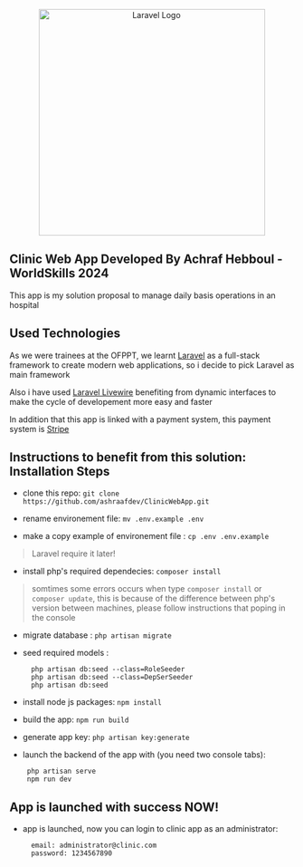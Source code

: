 <p align="center"><img src="https://www.pngmart.com/files/21/Hospital-Vector-PNG-Transparent.png" width="400" alt="Laravel Logo"></p>

## Clinic Web App Developed By Achraf Hebboul - WorldSkills 2024

This app is my solution proposal to manage daily basis operations in an hospital

## Used Technologies

As we were trainees at the OFPPT, we learnt <a href="https://laravel.com/">Laravel</a> as a full-stack framework to create modern web applications, so i decide to pick Laravel as main framework

Also i have used <a href="https://laravel-livewire.com/">Laravel Livewire</a> benefiting from dynamic interfaces to make the cycle of developement more easy and faster

In addition that this app is linked with a payment system, this payment system is <a href="https://stripe.com/">Stripe</a>

## Instructions to benefit from this solution: Installation Steps

- clone this repo: `git clone https://github.com/ashraafdev/ClinicWebApp.git`

- rename environement file: `mv .env.example .env`

- make a copy example of environement file : `cp .env .env.example`
> Laravel require it later!

- install php's required dependecies: `composer install`
> somtimes some errors occurs when type `composer install` or `composer update`, this is because of the difference between php's version between machines, please follow instructions that poping in the console

- migrate database : `php artisan migrate`

- seed required models :
  ```
    php artisan db:seed --class=RoleSeeder
    php artisan db:seed --class=DepSerSeeder
    php artisan db:seed
  ```

- install node js packages:    `npm install`

- build the app:    `npm run build`

- generate app key:    `php artisan key:generate`

- launch the backend of the app with (you need two console tabs):
   ```
    php artisan serve
    npm run dev
  ```

## App is launched with success NOW!

- app is launched, now you can login to clinic app as an administrator:
  ```
    email: administrator@clinic.com
    password: 1234567890
  ```
